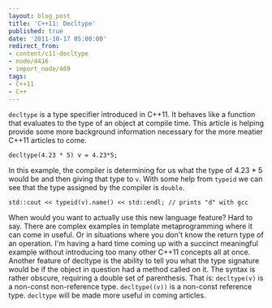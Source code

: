 ```yaml
---
layout: blog_post
title: 'C++11: Decltype'
published: true
date: '2011-10-17 05:00:00'
redirect_from:
- content/c11-decltype
- node/4416
- import_node/469
tags:
- C++11
- C++
---
```


`decltype` is a type specifier introduced in C++11. It behaves like a function that evaluates to the type of an object at compile time. This article is helping provide some more background information necessary for the more meatier C++11 articles to come.

    decltype(4.23 * 5) v = 4.23*5;

In this example, the compiler is determining for us what the type of 4.23 \* 5 would be and then giving that type to `v`. With some help from `typeid` we can see that the type assigned by the compiler is `double`.

    std::cout << typeid(v).name() << std::endl; // prints "d" with gcc

When would you want to actually use this new language feature? Hard to say. There are complex examples in template metaprogramming where it can come in useful. Or in situations where you don't know the return type of an operation. I'm having a hard time coming up with a succinct meaningful example without introducing too many other C++11 concepts all at once. Another feature of decltype is the ability to tell you what the type signature would be if the object in question had a method called on it. The syntax is rather obscure, requiring a double set of parenthesis. That is: `decltype(v)` is a non-const non-reference type. `decltype((v))` is a non-const reference type. `decltype` will be made more useful in coming articles.

